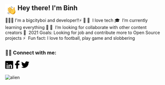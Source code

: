 <div><img alt="Night Coding" src="./assets/wave.gif" width='40' align="left"/><h2>Hey there! I'm Binh</h2></div>

👨🏻‍💻 I'm a bigcityboi and developer!!⚡ 👋
🔭 &nbsp;I love tech
🎓 &nbsp;I’m currently learning everything 🤣
👯 &nbsp;I’m looking for collaborate with other content creators
🥅 &nbsp;2021 Goals: Looking for job and contribute more to Open Source projects
⚡ &nbsp;Fun fact: I love to football, play game and slobbering
### 🤝🏻 Connect with me:
<a title="Linkedin" target="_blank" href="https://www.linkedin.com/in/vu-binh-7a28a817b/"><img alt="Linkedin" align="left" width="26px" src="./assets/linkedin.png"/></a>
<a title="Facebook" target="_blank" href="https://www.facebook.com/vu.binh.5661/"><img alt="Facebook" align="left" width="26px" src="./assets/facebook.png"/></a>
<a title="Tweeter" target="_blank" href="https://twitter.com/BnhGold3"><img alt="Tweeter" width="26px" src="./assets/tweeter1.png"/></a><br/><br/>
<img alt="alien" src="https://user-images.githubusercontent.com/55707606/108613728-0fa5c200-7427-11eb-888d-8baf858ea4a3.gif"/>

